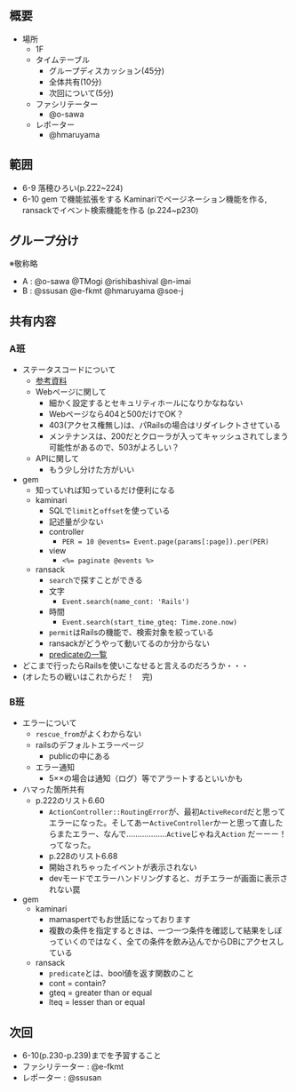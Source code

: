 概要
---

* 場所
    * 1F
  * タイムテーブル
    * グループディスカッション(45分)
    * 全体共有(10分)
    * 次回について(5分)
  * ファシリテーター
    * @o-sawa
  * レポーター
    * @hmaruyama

範囲
---

* 6-9 落穂ひろい(p.222~224)
* 6-10 gem で機能拡張をする Kaminariでページネーション機能を作る, ransackでイベント検索機能を作る (p.224~p230)﻿

グループ分け
---

※敬称略
* A : @o-sawa @TMogi @rishibashival @n-imai
* B : @ssusan @e-fkmt @hmaruyama @soe-j

共有内容
---

### A班

* ステータスコードについて
  * [参考資料](http://www5.plala.or.jp/vaio0630/mail/st_code.htm)
  * Webページに関して
    * 細かく設定するとセキュリティホールになりかなねない
    * Webページなら404と500だけでOK？
    * 403(アクセス権無し)は、パRailsの場合はリダイレクトさせている
    * メンテナンスは、200だとクローラが入ってキャッシュされてしまう可能性があるので、503がよろしい？
  * APIに関して
    * もう少し分けた方がいい
* gem
  * 知っていれば知っているだけ便利になる
  * kaminari
    * SQLで`limit`と`offset`を使っている
    * 記述量が少ない
    * controller
      * `PER = 10 @events= Event.page(params[:page]).per(PER)`
    * view
      * `<%= paginate @events %>`
  * ransack
    * `search`で探すことができる
    * 文字
      * `Event.search(name_cont: 'Rails')`
    * 時間
      * `Event.search(start_time_gteq: Time.zone.now)`
    * `permit`はRailsの機能で、検索対象を絞っている
    * ransackがどうやって動いてるのか分からない
    * [predicateの一覧](https://github.com/activerecord-hackery/meta_search)
* どこまで行ったらRailsを使いこなせると言えるのだろうか・・・
* (オレたちの戦いはこれからだ！　完)

### B班

* エラーについて
  * `rescue_from`がよくわからない
  * railsのデフォルトエラーページ
    * publicの中にある
  * エラー通知
    * 5××の場合は通知（ログ）等でアラートするといいかも
* ハマった箇所共有
  * p.222のリスト6.60
    * `ActionController::RoutingError`が、最初`ActiveRecord`だと思ってエラーになった。そしてあー`ActiveController`かーと思って直したらまたエラー、なんで………………`Active`じゃねえ`Action`  だーーー！ってなった。 
    * p.228のリスト6.68 
    * 開始されちゃったイベントが表示されない
    * devモードでエラーハンドリングすると、ガチエラーが画面に表示されない罠
* gem
  * kaminari
    * mamaspertでもお世話になっております
    *  複数の条件を指定するときは、一つ一つ条件を確認して結果をしぼっていくのではなく、全ての条件を飲み込んでからDBにアクセスしている 
  * ransack 
    * `predicate`とは、bool値を返す関数のこと 
    * cont = contain?
    * gteq = greater than or equal
    * lteq = lesser than or equal

次回
---

* 6-10(p.230-p.239)までを予習すること
* ファシリテーター : @e-fkmt
* レポーター : @ssusan